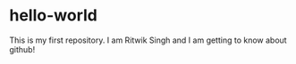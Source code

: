# hello-world
This is my first repository.
I am Ritwik Singh and I am getting to know about github! 
